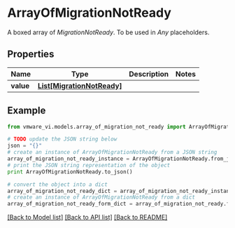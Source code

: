 # ArrayOfMigrationNotReady

A boxed array of *MigrationNotReady*. To be used in *Any* placeholders. 

## Properties
Name | Type | Description | Notes
------------ | ------------- | ------------- | -------------
**value** | [**List[MigrationNotReady]**](MigrationNotReady.md) |  | 

## Example

```python
from vmware_vi.models.array_of_migration_not_ready import ArrayOfMigrationNotReady

# TODO update the JSON string below
json = "{}"
# create an instance of ArrayOfMigrationNotReady from a JSON string
array_of_migration_not_ready_instance = ArrayOfMigrationNotReady.from_json(json)
# print the JSON string representation of the object
print ArrayOfMigrationNotReady.to_json()

# convert the object into a dict
array_of_migration_not_ready_dict = array_of_migration_not_ready_instance.to_dict()
# create an instance of ArrayOfMigrationNotReady from a dict
array_of_migration_not_ready_form_dict = array_of_migration_not_ready.from_dict(array_of_migration_not_ready_dict)
```
[[Back to Model list]](../README.md#documentation-for-models) [[Back to API list]](../README.md#documentation-for-api-endpoints) [[Back to README]](../README.md)


